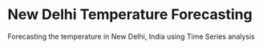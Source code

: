 # New Delhi Temperature Forecasting
 Forecasting the temperature in New Delhi, India using Time Series analysis
